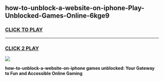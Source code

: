 
## how-to-unblock-a-website-on-iphone-Play-Unblocked-Games-Online-6kge9
<h3>
<a href="https://premium76.site?title=how-to-unblock-a-website-on-iphone&ref=25A">CLICK TO PLAY</a></h3>
<hr>

<h3>
<a href="https://premium76.site?title=how-to-unblock-a-website-on-iphone&ref=25A">CLICK 2 PLAY</a>
  
</h3>

<a href="https://premium76.site?title=how-to-unblock-a-website-on-iphone&ref=25A"><img src="https://clearcache.store/games.png"></a>


**how-to-unblock-a-website-on-iphone games unblocked: Your Gateway to Fun and Accessible Online Gaming**
